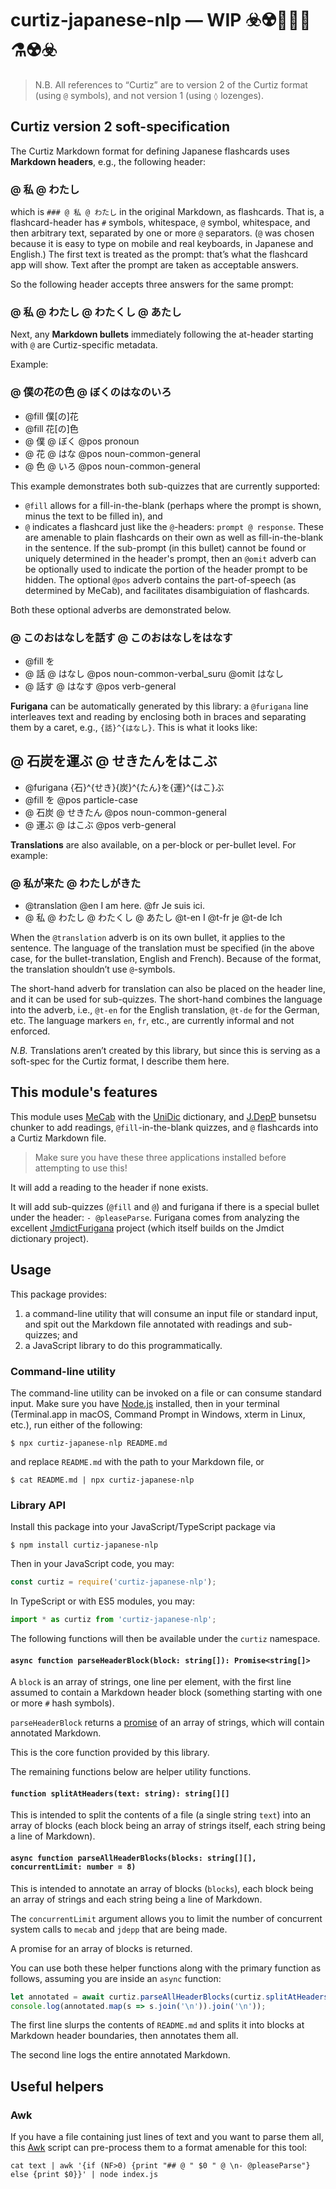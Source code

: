 # curtiz-japanese-nlp — WIP ☣️☢️🧪🧫🧬⚗️☢️☣️

> N.B. All references to “Curtiz” are to version 2 of the Curtiz format (using `@` symbols), and not version 1 (using `◊` lozenges).

## Curtiz version 2 soft-specification
The Curtiz Markdown format for defining Japanese flashcards uses **Markdown headers**, e.g., the following header:

### @ 私 @ わたし
which is `### @ 私 @ わたし` in the original Markdown, as flashcards. That is, a flashcard-header has `#` symbols, whitespace, `@` symbol, whitespace, and then arbitrary text, separated by one or more ` @ ` separators. (`@` was chosen because it is easy to type on mobile and real keyboards, in Japanese and English.) The first text is treated as the prompt: that’s what the flashcard app will show. Text after the prompt are taken as acceptable answers.

So the following header accepts three answers for the same prompt:

### @ 私 @ わたし @ わたくし @ あたし

Next, any **Markdown bullets** immediately following the at-header starting with `@` are Curtiz-specific metadata.

Example:

### @ 僕の花の色 @ ぼくのはなのいろ
- @fill 僕[の]花
- @fill 花[の]色
- @ 僕 @ ぼく    @pos pronoun
- @ 花 @ はな    @pos noun-common-general
- @ 色 @ いろ    @pos noun-common-general

This example demonstrates both sub-quizzes that are currently supported:
- `@fill` allows for a fill-in-the-blank (perhaps where the prompt is shown, minus the text to be filled in), and
- `@` indicates a flashcard just like the `@`-headers: `prompt @ response`. These are amenable to plain flashcards on their own as well as fill-in-the-blank in the sentence. If the sub-prompt (in this bullet) cannot be found or uniquely determined in the header's prompt, then an `@omit` adverb can be optionally used to indicate the portion of the header prompt to be hidden. The optional `@pos` adverb contains the part-of-speech (as determined by MeCab), and facilitates disambiguiation of flashcards.

Both these optional adverbs are demonstrated below.

### @ このおはなしを話す @ このおはなしをはなす
- @fill を
- @ 話 @ はなし    @pos noun-common-verbal_suru @omit はなし
- @ 話す @ はなす    @pos verb-general

**Furigana** can be automatically generated by this library: a `@furigana` line interleaves text and reading by enclosing both in braces and separating them by a caret, e.g., `{話}^{はなし}`. This is what it looks like:

## @ 石炭を運ぶ @ せきたんをはこぶ
- @furigana {石}^{せき}{炭}^{たん}を{運}^{はこ}ぶ
- @fill を    @pos particle-case
- @ 石炭 @ せきたん    @pos noun-common-general
- @ 運ぶ @ はこぶ    @pos verb-general

**Translations** are also available, on a per-block or per-bullet level. For example:

### @ 私が来た @ わたしがきた
- @translation @en I am here. @fr Je suis ici.
- @ 私 @ わたし @ わたくし @ あたし @t-en I @t-fr je @t-de Ich

When the `@translation` adverb is on its own bullet, it applies to the sentence. The language of the translation must be specified (in the above case, for the bullet-translation, English and French). Because of the format, the translation shouldn’t use `@`-symbols.

The short-hand adverb for translation can also be placed on the header line, and it can be used for sub-quizzes. The short-hand combines the language into the adverb, i.e., `@t-en` for the English translation, `@t-de` for the German, etc. The language markers `en`, `fr`, etc., are currently informal and not enforced.

*N.B.* Translations aren’t created by this library, but since this is serving as a soft-spec for the Curtiz format, I describe them here.

## This module's features

This module uses [MeCab](https://github.com/taku910/mecab/) with the [UniDic](https://osdn.net/projects/unidic/) dictionary, and [J.DepP](http://www.tkl.iis.u-tokyo.ac.jp/~ynaga/jdepp/) bunsetsu chunker to add readings, `@fill`-in-the-blank quizzes, and `@` flashcards into a Curtiz Markdown file.

> Make sure you have these three applications installed before attempting to use this!

It will add a reading to the header if none exists.

It will add sub-quizzes (`@fill` and `@`) and furigana if there is a special bullet under the header: `- @pleaseParse`. Furigana comes from analyzing the excellent [JmdictFurigana](https://github.com/Doublevil/JmdictFurigana) project (which itself builds on the Jmdict dictionary project).

## Usage
This package provides:
1. a command-line utility that will consume an input file or standard input, and spit out the Markdown file annotated with readings and sub-quizzes; and
2. a JavaScript library to do this programmatically.

### Command-line utility
The command-line utility can be invoked on a file or can consume standard input. Make sure you have [Node.js](https://nodejs.org) installed, then in your terminal (Terminal.app in macOS, Command Prompt in Windows, xterm in Linux, etc.), run either of the following:

```
$ npx curtiz-japanese-nlp README.md
```
and replace `README.md` with the path to your Markdown file, or
```
$ cat README.md | npx curtiz-japanese-nlp
```

### Library API
Install this package into your JavaScript/TypeScript package via
```
$ npm install curtiz-japanese-nlp
```
Then in your JavaScript code, you may:
```js
const curtiz = require('curtiz-japanese-nlp'); 
```
In TypeScript or with ES5 modules, you may:
```js
import * as curtiz from 'curtiz-japanese-nlp';
```

The following functions will then be available under the `curtiz` namespace.

#### `async function parseHeaderBlock(block: string[]): Promise<string[]>`
A `block` is an array of strings, one line per element, with the first line assumed to contain a Markdown header block (something starting with one or more `#` hash symbols).

`parseHeaderBlock` returns a [promise](https://developer.mozilla.org/en-US/docs/Web/JavaScript/Reference/Global_Objects/Promise) of an array of strings, which will contain annotated Markdown.

This is the core function provided by this library.

The remaining functions below are helper utility functions.

#### `function splitAtHeaders(text: string): string[][]`
This is intended to split the contents of a file (a single string `text`) into an array of blocks (each block being an array of strings itself, each string being a line of Markdown).

#### `async function parseAllHeaderBlocks(blocks: string[][], concurrentLimit: number = 8)`
This is intended to annotate an array of blocks (`blocks`), each block being an array of strings and each string being a line of Markdown.

The `concurrentLimit` argument allows you to limit the number of concurrent system calls to `mecab` and `jdepp` that are being made.

A promise for an array of blocks is returned.

You can use both these helper functions along with the primary function as follows, assuming you are inside an `async` function:
```js
let annotated = await curtiz.parseAllHeaderBlocks(curtiz.splitAtHeaders(fs.readFileSync('README.md', 'utf8')));
console.log(annotated.map(s => s.join('\n')).join('\n'));
```
The first line slurps the contents of `README.md` and splits it into blocks at Markdown header boundaries, then annotates them all.

The second line logs the entire annotated Markdown.

## Useful helpers
### Awk
If you have a file containing just lines of text and you want to parse them all, this [Awk](https://developer.ibm.com/tutorials/l-awk1/) script can pre-process them to a format amenable for this tool:
```shell
cat text | awk '{if (NF>0) {print "## @ " $0 " @ \n- @pleaseParse"} else {print $0}}' | node index.js
```
